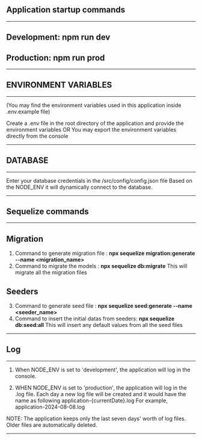 ## Application startup commands

---

## Development: **npm run dev**

## Production: **npm run prod**

---

## ENVIRONMENT VARIABLES

---

(You may find the environment variables used in this application inside .env.example file)

Create a .env file in the root directory of the application and provide the environment variables
OR
You may export the environment variables directly from the console

---

## DATABASE

---

Enter your database credentials in the /src/config/config.json file
Based on the NODE_ENV it will dynamically connect to the database.

---

## Sequelize commands

---

## Migration

1. Command to generate migration file : **npx sequelize migration:generate --name <migration_name>**
2. Command to migrate the models : **npx sequelize db:migrate**
   This will migrate all the migration files

## Seeders

3. Command to generate seed file : **npx sequelize seed:generate --name <seeder_name>**
4. Command to insert the initial datas from seeders: **npx sequelize db:seed:all**
   This will insert any default values from all the seed files

---

## Log

---

1. When NODE_ENV is set to 'development', the application will log in the console.

2. WHEN NODE_ENV is set to 'production', the application will log in the .log file.
   Each day a new log file will be created and it would have the name as following
   application-{currentDate}.log
   For example, application-2024-08-08.log

NOTE: The application keeps only the last seven days' worth of log files.
Older files are automatically deleted.

---
